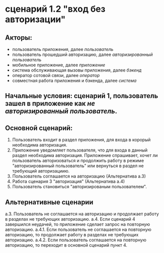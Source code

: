 # сценарий 1.2 "вход без авторизации"

## Акторы:

* пользователь приложения, далее *пользователь*
* пользователь прошедший авторизацию, далее *авторизированный пользователь*
* мобильное приложение, далее *приложение*
* система обслуживающая вызовы приложения, далее *бэкенд*
* оператор сотовой связи, далее *оператор*
* совместная работа приложения и бэкенда, далее *система*

## Начальные условия: сценарий 1, пользователь зашел в приложение как *не авторизированный пользователь*.

## Основной сценарий:

1. Пользователь входит в раздел приложения, для входа в корорый необходима авторизация.
2. Приложение уведомляет пользователя, что для входа в данный раздел необходима авторизация. Приложение спрашивает, хочет ли пользователь авторизоваться и продолжить работу в режиме "авторизированный пользователь" или вернуться в раздел не требующий авторизациию.
3. Пользователь соглашается на авторизацию (Альтернатива а.3)
4. Работа сценария 3 "авторизация" (Альтернатива а.4)
5. Пользователь становиться "авторизированым пользователем".

## Альтернативные сценарии
а.3. Пользователь не соглашается на авторизацию и продолжает работу в разделах не требующих авторизацию.
а.4. Если сценарий 4 завершился неудачей, то приложение сделает запрос на повторную авторизацию. 
а.4.1. Если пользователь не соглашается на повторную авторизацию, то продолжает работу в разделах не требующих авторизацию. 
а.4.2. Если пользователь соглашается на повторную авторизацию, то переходит в основной сценарий пункт 4.
